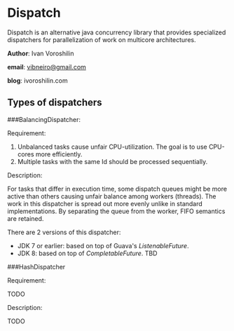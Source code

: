 # Dispatch
Dispatch is an alternative java concurrency library that provides specialized dispatchers for parallelization of work on multicore architectures. 


**Author**: Ivan Voroshilin

**email**: vibneiro@gmail.com

**blog**: ivoroshilin.com

## Types of dispatchers

###BalancingDispatcher:

Requirement: 

1. Unbalanced tasks cause unfair CPU-utilization. The goal is to use CPU-cores more efficiently.
2. Multiple tasks with the same Id should be processed sequentially.

Description:

For tasks that differ in execution time, some dispatch queues might be more active than others causing unfair balance among workers (threads). The work in this dispatcher is spread out more evenly unlike in standard implementations.  By separating the queue from the worker, FIFO semantics are retained.

There are 2 versions of this dispatcher:
 - JDK 7 or earlier: based on top of Guava's *ListenableFuture*.
 - JDK 8: based on top of *CompletableFuture*. TBD

###HashDispatcher

Requirement: 

TODO

Description:

TODO
